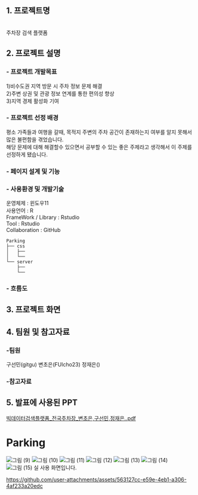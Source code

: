 <h2>1. 프로젝트명</h2>
<br>
<text>주차장 검색 플랫폼</text>
<h2>2. 프로젝트 설명</h2>
<h3>- 프로젝트 개발목표</h3>
1)비수도권 지역 방문 시 주차 정보 문제 해결<br>
2)주변 상권 및 관광 정보 연계를 통한 편의성 향상<br>
3)지역 경제 활성화 기여<br>
<h3>- 프로젝트 선정 배경</h3>
평소 가족들과 여행을 갈때, 목적지 주변의 주차 공간이 존재하는지 여부를 알지 못해서 많은 불편함을 겪었습니다.<br>
해당 문제에 대해 해결할수 있으면서 공부할 수 있는 좋은 주제라고 생각해서 이 주제를 선정하게 됐습니다.<br>
<h3>- 페이지 설계 및 기능</h3>


<h3>- 사용환경 및 개발기술</h3>
운영체제
: 윈도우11<br>
사용언어
: R<br>
FrameWork / Library
: Rstudio<br>
Tool
: Rstudio<br>
Collaboration
: GitHub<br>

```
Parking
├── css
│   ├── 
│   └── 
└── server
    ├──
    └── 
```

<h3>- 흐름도</h3>



<h2>3. 프로젝트 화면</h2>


<h2>4. 팀원 및 참고자료</h2>
<h3>-팀원</h3>
구선민(gitgu) 
변초은(FUlcho23) 
정재은()
<h3>-참고자료</h3>

<h2>5. 발표에 사용된 PPT</h2>

[빅데이터검색플랫폼_전국주차장_변초은,구선민,정재은..pdf](https://github.com/user-attachments/files/21101344/_._.pdf)






# Parking


![그림 (9)](https://github.com/user-attachments/assets/07bda34f-7d3f-48f3-a1c3-4428088435f8)
![그림 (10)](https://github.com/user-attachments/assets/bca3d090-fb44-4fba-bdbc-e02eb0e419a4)
![그림 (11)](https://github.com/user-attachments/assets/b9e226a6-4975-4b58-af1d-487f4ab74d68)
![그림 (12)](https://github.com/user-attachments/assets/6abd536d-b262-4325-b5bb-980a658194ac)
![그림 (13)](https://github.com/user-attachments/assets/d4b0f286-f861-4582-9306-4078f7c9d67d)
![그림 (14)](https://github.com/user-attachments/assets/72e9d061-f3ef-4ab6-a007-6f95d6047c96)
![그림 (15)](https://github.com/user-attachments/assets/85fdf84b-f086-4354-bd97-0aef56497ead)
실 사용 화면입니다.


https://github.com/user-attachments/assets/563127cc-e59e-4eb1-a306-4af233a20edc

